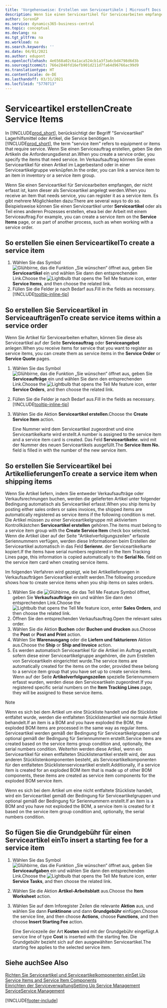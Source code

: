 ```yaml
---
title: 'Vorgehensweise: Erstellen von Serviceartikeln | Microsoft Docs'
description: Wenn Sie einen Serviceartikel für Servicearbeiten empfangen, der nicht erfasst ist, kann dieser als Serviceartikel angelegt werden.
author: SorenGP
ms.service: dynamics365-business-central
ms.topic: conceptual
ms.devlang: na
ms.tgt_pltfrm: na
ms.workload: na
ms.search.keywords: ''
ms.date: 04/01/2021
ms.author: edupont
ms.openlocfilehash: 4e6568a02c6a1aca524cb1a3f3a6cbd4798d6d3b
ms.sourcegitcommit: 766e2840fd16efb901d211d7fa64d96766ac99d9
ms.translationtype: HT
ms.contentlocale: de-DE
ms.lasthandoff: 03/31/2021
ms.locfileid: "5770713"
---
```

# <a name="create-service-items"></a><span data-ttu-id="e877a-103">Serviceartikel erstellen</span><span class="sxs-lookup"><span data-stu-id="e877a-103">Create Service Items</span></span>
<span data-ttu-id="e877a-104">In [!INCLUDE[prod_short](includes/prod_short.md)], berücksichtigt der Begriff "Serviceartikel" Lagerhilfsmittel oder Artikel, die Service benötigen.</span><span class="sxs-lookup"><span data-stu-id="e877a-104">In [!INCLUDE[prod_short](includes/prod_short.md)], the term "service item" refers to equipment or items that require service.</span></span> <span data-ttu-id="e877a-105">Wenn Sie einen Serviceauftrag erstellen, geben Sie den Artikeln die Anforderungsdienst an.</span><span class="sxs-lookup"><span data-stu-id="e877a-105">When you create a service order, you specify the items that need service.</span></span> <span data-ttu-id="e877a-106">Im Verkaufsauftrag können Sie einen Serviceartikel für einen Artikel im Lagerbestand oder in einer Serviceartikelgruppe verknüpfen.</span><span class="sxs-lookup"><span data-stu-id="e877a-106">In the order, you can link a service item to an item in inventory or a service item group.</span></span>    

<span data-ttu-id="e877a-107">Wenn Sie einen Serviceartikel für Servicearbeiten empfangen, der nicht erfasst ist, kann dieser als Serviceartikel angelegt werden.</span><span class="sxs-lookup"><span data-stu-id="e877a-107">When you receive an item that needs service, you can register it as a service item.</span></span> <span data-ttu-id="e877a-108">Es gibt mehrere Möglichkeiten dazu:</span><span class="sxs-lookup"><span data-stu-id="e877a-108">There are several ways to do so.</span></span> <span data-ttu-id="e877a-109">Beispielsweise können Sie einen Serviceartikel unter **Serviceartikel** oder als Teil eines anderen Prozesses erstellen, etwa bei der Arbeit mit einem Serviceauftrag.</span><span class="sxs-lookup"><span data-stu-id="e877a-109">For example, you can create a service item on the **Service Items** page, or as part of another process, such as when working with a service order.</span></span>   

## <a name="to-create-a-service-item"></a><span data-ttu-id="e877a-110">So erstellen Sie einen Serviceartikel</span><span class="sxs-lookup"><span data-stu-id="e877a-110">To create a service item</span></span>  
1. <span data-ttu-id="e877a-111">Wählen Sie das Symbol ![Glühbirne, das die Funktion „Sie wünschen“ öffnet](media/ui-search/search_small.png "Was möchten Sie tun?") aus, geben Sie **Serviceartikel** ein und wählen Sie dann den entsprechenden Link.</span><span class="sxs-lookup"><span data-stu-id="e877a-111">Choose the ![Lightbulb that opens the Tell Me feature](media/ui-search/search_small.png "Tell me what you want to do") icon, enter **Service Items**, and then choose the related link.</span></span>
2. <span data-ttu-id="e877a-112">Füllen Sie die Felder je nach Bedarf aus.</span><span class="sxs-lookup"><span data-stu-id="e877a-112">Fill in the fields as necessary.</span></span> [!INCLUDE[tooltip-inline-tip](includes/tooltip-inline-tip_md.md)]  

## <a name="to-create-service-items-within-a-service-order"></a><span data-ttu-id="e877a-113">So erstellen Sie Serviceartikel in Serviceaufträgen</span><span class="sxs-lookup"><span data-stu-id="e877a-113">To create service items within a service order</span></span>  
<span data-ttu-id="e877a-114">Wenn Sie Artikel für Servicearbeiten erhalten, können Sie diese als Serviceartikel auf der Seite **Serviceauftrag** oder **Serviceangebot** anlegen.</span><span class="sxs-lookup"><span data-stu-id="e877a-114">When you receive items for service that you want to register as service items, you can create them as service items in the **Service Order** or **Service Quote** pages.</span></span>  

1. <span data-ttu-id="e877a-115">Wählen Sie das Symbol ![Glühbirne, das die Funktion „Sie wünschen“ öffnet](media/ui-search/search_small.png "Was möchten Sie tun?") aus, geben Sie **Serviceaufträge** ein und wählen Sie dann den entsprechenden Link.</span><span class="sxs-lookup"><span data-stu-id="e877a-115">Choose the ![Lightbulb that opens the Tell Me feature](media/ui-search/search_small.png "Tell me what you want to do") icon, enter **Service Orders**, and then choose the related link.</span></span>  
2. <span data-ttu-id="e877a-116">Füllen Sie die Felder je nach Bedarf aus.</span><span class="sxs-lookup"><span data-stu-id="e877a-116">Fill in the fields as necessary.</span></span> [!INCLUDE[tooltip-inline-tip](includes/tooltip-inline-tip_md.md)]  
3. <span data-ttu-id="e877a-117">Wählen Sie die Aktion **Serviceartikel erstellen**.</span><span class="sxs-lookup"><span data-stu-id="e877a-117">Choose the **Create Service Item** action.</span></span>  

    <span data-ttu-id="e877a-118">Eine Nummer wird dem Serviceartikel zugeordnet und eine Serviceartikelkarte wird erstellt.</span><span class="sxs-lookup"><span data-stu-id="e877a-118">A number is assigned to the service item and a service item card is created.</span></span> <span data-ttu-id="e877a-119">Das Feld **Serviceartikelnr.** wird mit der Nummer des neuen Serviceartikels ausgefüllt.</span><span class="sxs-lookup"><span data-stu-id="e877a-119">The **Service Item No.** field is filled in with the number of the new service item.</span></span>

## <a name="to-create-a-service-item-when-shipping-items"></a><span data-ttu-id="e877a-120">So erstellen Sie Serviceartikel bei Artikellieferungen</span><span class="sxs-lookup"><span data-stu-id="e877a-120">To create a service item when shipping items</span></span>  
<span data-ttu-id="e877a-121">Wenn Sie Artikel liefern, indem Sie entweder Verkaufsaufträge oder Verkaufsrechnungen buchen, werden die gelieferten Artikel unter folgender Bedingung automatisch als Serviceartikel erfasst.</span><span class="sxs-lookup"><span data-stu-id="e877a-121">When you ship items by posting either sales orders or sales invoices, the shipped items are automatically registered as service items if the following condition is met.</span></span> <span data-ttu-id="e877a-122">Die Artikel müssen zu einer Serviceartikelgruppe mit aktiviertem Kontrollkästchen **Serviceartikel erstellen** gehören.</span><span class="sxs-lookup"><span data-stu-id="e877a-122">The items must belong to a service item group with the **Create Service Item** check box selected.</span></span> <span data-ttu-id="e877a-123">Wenn die Artikel über auf der Seite "Artikelverfolgungszeilen" erfasste Seriennummern verfügen, werden diese Informationen beim Erstellen der Serviceartikel automatisch in das Feld **Seriennr.** der Serviceartikelkarte kopiert.</span><span class="sxs-lookup"><span data-stu-id="e877a-123">If the items have serial numbers registered in the Item Tracking Lines page, this information is copied automatically to the **Serial No.** field on the service item card when creating service items.</span></span>  

<span data-ttu-id="e877a-124">Im folgenden Verfahren wird gezeigt, wie bei Artikellieferungen in Verkaufsaufträgen Serviceartikel erstellt werden.</span><span class="sxs-lookup"><span data-stu-id="e877a-124">The following procedure shows how to create service items when you ship items on sales orders.</span></span>  

1. <span data-ttu-id="e877a-125">Wählen Sie die ![Glühbirne, die das Tell Me Feature](media/ui-search/search_small.png "Was möchten Sie tun?") Symbol öffnet, geben Sie **Verkaufsaufträge** ein und wählen Sie dann den entsprechenden Link.</span><span class="sxs-lookup"><span data-stu-id="e877a-125">Choose the ![Lightbulb that opens the Tell Me feature](media/ui-search/search_small.png "Tell me what you want to do") icon, enter **Sales Orders**, and then choose the related link.</span></span>  
2. <span data-ttu-id="e877a-126">Öffnen Sie den entsprechenden Verkaufsauftrag.</span><span class="sxs-lookup"><span data-stu-id="e877a-126">Open the relevant sales order.</span></span>  
3. <span data-ttu-id="e877a-127">Wählen Sie die Aktion **Buchen** oder **Buchen und drucken** aus.</span><span class="sxs-lookup"><span data-stu-id="e877a-127">Choose the **Post** or **Post and Print** action.</span></span>  
4. <span data-ttu-id="e877a-128">Wählen Sie **Warenausgang** oder die **Liefern und fakturieren** Aktion aus.</span><span class="sxs-lookup"><span data-stu-id="e877a-128">Choose the **Ship** or **Ship and Invoice** action.</span></span>  
5. <span data-ttu-id="e877a-129">Es werden automatisch Serviceartikel für die Artikel im Auftrag erstellt, sofern diese einer Serviceartikelgruppe angehören, die zum Erstellen von Serviceartikeln eingerichtet wurde.</span><span class="sxs-lookup"><span data-stu-id="e877a-129">The service items are automatically created for the items on the order, provided these belong to a service item group that you have set up to create service items.</span></span> <span data-ttu-id="e877a-130">Wenn auf der Seite **Artikelverfolgungszeilen** spezielle Seriennummern erfasst wurden, werden diese den Serviceartikeln zugeordnet.</span><span class="sxs-lookup"><span data-stu-id="e877a-130">If you registered specific serial numbers on the **Item Tracking Lines** page, they will be assigned to these service items.</span></span>  

> [!NOTE]  
>  <span data-ttu-id="e877a-131">Wenn es sich bei dem Artikel um eine Stückliste handelt und die Stückliste entfaltet wurde, werden die entfalteten Stücklistenartikel wie normale Artikel behandelt.</span><span class="sxs-lookup"><span data-stu-id="e877a-131">If an item is a BOM and you have exploded the BOM, the exploded BOM items are processed in the same way as regular items.</span></span> <span data-ttu-id="e877a-132">Serviceartikel werden gemäß der Bedingung für Serviceartikelgruppen und optional gemäß der Bedingung für Seriennummern erstellt.</span><span class="sxs-lookup"><span data-stu-id="e877a-132">Service items are created based on the service items group condition and, optionally, the serial numbers condition.</span></span> <span data-ttu-id="e877a-133">Weiterhin werden diese Artikel, wenn ein Serviceartikel für einen entfalteten Stücklistenartikel erstellt wird, der aus anderen Stücklistenkomponenten besteht, als Serviceartikelkomponenten für den entfalteten Stücklistenserviceartikel erstellt.</span><span class="sxs-lookup"><span data-stu-id="e877a-133">Additionally, if a service item is created for an exploded BOM item that is made up of other BOM components, these items are created as service item components for the exploded BOM service item.</span></span>  
>   
>  <span data-ttu-id="e877a-134">Wenn es sich bei dem Artikel um eine nicht entfaltete Stückliste handelt, wird ein Serviceartikel gemäß der Bedingung für Serviceartikelgruppen und optional gemäß der Bedingung für Seriennummern erstellt.</span><span class="sxs-lookup"><span data-stu-id="e877a-134">If an item is a BOM and you have not exploded the BOM, a service item is created for it based on the service item group condition and, optionally, the serial numbers condition.</span></span>  

## <a name="to-insert-a-starting-fee-for-a-service-item"></a><span data-ttu-id="e877a-135">So fügen Sie die Grundgebühr für einen Serviceartikel ein</span><span class="sxs-lookup"><span data-stu-id="e877a-135">To insert a starting fee for a service item</span></span>
1. <span data-ttu-id="e877a-136">Wählen Sie das Symbol ![Glühbirne, das die Funktion „Sie wünschen“ öffnet](media/ui-search/search_small.png "Was möchten Sie tun?") aus, geben Sie **Serviceaufgaben** ein und wählen Sie dann den entsprechenden Link.</span><span class="sxs-lookup"><span data-stu-id="e877a-136">Choose the ![Lightbulb that opens the Tell Me feature](media/ui-search/search_small.png "Tell me what you want to do") icon, enter **Service Tasks**, and then choose the related link.</span></span>
2. <span data-ttu-id="e877a-137">Wählen Sie die Aktion **Artikel-Arbeitsblatt** aus.</span><span class="sxs-lookup"><span data-stu-id="e877a-137">Choose the **Item Worksheet** action.</span></span>
3. <span data-ttu-id="e877a-138">Wählen Sie auf dem Inforegister Zeilen die relevante **Aktion** aus, und wählen Sie dann **Funktinone** und dann **Grundgebühr** einfügen.</span><span class="sxs-lookup"><span data-stu-id="e877a-138">Choose the service line, and then choose **Actions**, choose **Functions**, and then choose **Insert Starting Fee** action.</span></span>  

    <span data-ttu-id="e877a-139">Eine Servicezeile der Art **Kosten** wird mit der Grundgebühr eingefügt.</span><span class="sxs-lookup"><span data-stu-id="e877a-139">A service line of type **Cost** is inserted with the starting fee.</span></span> <span data-ttu-id="e877a-140">Die Grundgebühr bezieht sich auf den ausgewählten Serviceartikel.</span><span class="sxs-lookup"><span data-stu-id="e877a-140">The starting fee applies to the selected service item.</span></span>

## <a name="see-also"></a><span data-ttu-id="e877a-141">Siehe auch</span><span class="sxs-lookup"><span data-stu-id="e877a-141">See Also</span></span>  
[<span data-ttu-id="e877a-142">Richten Sie Serviceartikel und Serviceartikelkomponenten ein</span><span class="sxs-lookup"><span data-stu-id="e877a-142">Set Up Service Items and Service Item Components</span></span>](service-how-setup-service-items.md)  
[<span data-ttu-id="e877a-143">Einrichten der Serviceverwaltung</span><span class="sxs-lookup"><span data-stu-id="e877a-143">Setting Up Service Management</span></span>](service-setup-service.md)  
[<span data-ttu-id="e877a-144">Service</span><span class="sxs-lookup"><span data-stu-id="e877a-144">Service Management</span></span>](service-service.md)  


[!INCLUDE[footer-include](includes/footer-banner.md)]